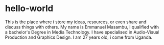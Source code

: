 # hello-world
This is the place where i store my ideas, resources, or even share and discuss things with others.
My name is Emmanuel Masambu, I qualified with a bachelor's Degree in Media Technology. I have specialised in Audio-Visual Production and Graphics Design. I am 27 years old, i come from Uganda.

